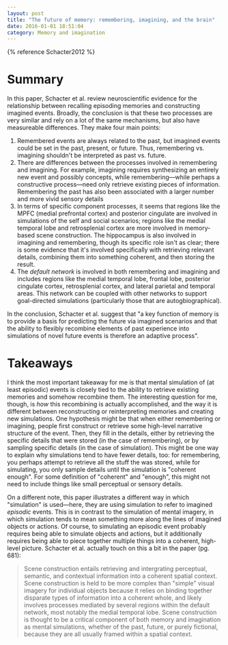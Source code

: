 ```yaml
---
layout: post
title: "The future of memory: remembering, imagining, and the brain"
date: 2016-01-01 18:51:04
category: Memory and imagination
---
```


{% reference Schacter2012 %}

# Summary

In this paper, Schacter et al. review neuroscientific evidence for the relationship between recalling episoding memories and constructing imagined events. Broadly, the conclusion is that these two processes are very similar and rely on a lot of the same mechanisms, but also have measureable differences. They make four main points:

1. Remembered events are always related to the past, but imagined events could be set in the past, present, or future. Thus, remembering vs. imagining shouldn't be interpreted as past vs. future.
2. There are differences between the processes involved in remembering and imagining. For example, imagining requires synthesizing an entirely new event and possibly concepts, while remembering—while perhaps a constructive process—need only retrieve existing pieces of information. Remembering the past has also been associated with a larger number and more vivid sensory details
3. In terms of specific component processes, it seems that regions like the MPFC (medial prefrontal cortex) and posterior cingulate are involved in simulations of the self and social scenarios; regions like the medial temporal lobe and retrosplenial cortex are more involved in memory-based scene construction. The hippocampus is also involved in imagining and remembering, though its specific role isn't as clear; there is some evidence that it's involved specifically with retrieving relevant details, combining them into something coherent, and then storing the result.
4. The *default network* is involved in both remembering and imagining and includes regions like the medial temporal lobe, frontal lobe, posterior cingulate cortex, retrosplenial cortex, and lateral parietal and temporal areas. This network can be coupled with other networks to support goal-directed simulations (particularly those that are autogbiographical).

In the conclusion, Schacter et al. suggest that "a key function of memory is to provide a basis for predicting the future via imagined scenarios and that the ability to flexibly recombine elements of past experience into simulations of novel future events is therefore an adaptive process".

# Takeaways

I think the most important takeaway for me is that mental simulation of (at least episodic) events is closely tied to the ability to retrieve existing memories and somehow recombine them. The interesting question for me, though, is *how* this recombining is actually accomplished, and the way it is different between reconstructing or reinterpreting memories and creating new simulations. One hypothesis might be that when either remembering or imagining, people first construct or retrieve some high-level narrative structure of the event. Then, they fill in the details, either by retrieving the specific details that were stored (in the case of remembering), or by sampling specific details (in the case of simulation). This might be one way to explain why simulations tend to have fewer details, too: for remembering, you perhaps attempt to retrieve all the stuff the was stored, while for simulating, you only sample details until the simulation is "coherent enough". For some definition of "coherent" and "enough", this might not need to include things like small perceptual or sensory details.

On a different note, this paper illustrates a different way in which "simulation" is used—here, they are using simulation to refer to imagined *episodic* events. This is in contrast to the simulation of mental imagery, in which simulation tends to mean something more along the lines of imagined objects or actions. Of course, to simulating an episodic event probably requires being able to simulate objects and actions, but it additionally requires being able to piece together multiple things into a coherent, high-level picture. Schacter et al. actually touch on this a bit in the paper (pg. 681):

> Scene construction entails retrieving and intergrating perceptual, semantic, and contextual information into a coherent spatial context. Scene construction is held to be more complex than "simple" visual imagery for individual objects because it relies on binding together disparate types of information into a coherent whole, and likely involves processes mediated by several regions within the default network, most notably the medial temporal lobe. Scene construction is thought to be a critical component of both memory and imagination as mental simulations, whether of the past, future, or purely fictional, because they are all usually framed within a spatial context.
